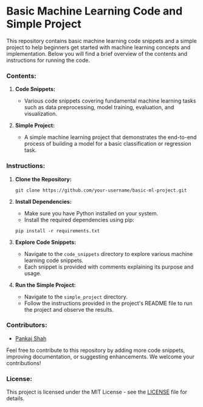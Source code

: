# Basic Machine Learning Code and Simple Project

This repository contains basic machine learning code snippets and a simple project to help beginners get started with machine learning concepts and implementation. Below you will find a brief overview of the contents and instructions for running the code.

### Contents:

1. **Code Snippets:** 
    - Various code snippets covering fundamental machine learning tasks such as data preprocessing, model training, evaluation, and visualization.

2. **Simple Project:**
    - A simple machine learning project that demonstrates the end-to-end process of building a model for a basic classification or regression task.

### Instructions:

1. **Clone the Repository:**
    ```
    git clone https://github.com/your-username/basic-ml-project.git
    ```

2. **Install Dependencies:**
    - Make sure you have Python installed on your system.
    - Install the required dependencies using pip:
    ```
    pip install -r requirements.txt
    ```

3. **Explore Code Snippets:**
    - Navigate to the `code_snippets` directory to explore various machine learning code snippets.
    - Each snippet is provided with comments explaining its purpose and usage.

4. **Run the Simple Project:**
    - Navigate to the `simple_project` directory.
    - Follow the instructions provided in the project's README file to run the project and observe the results.

### Contributors:

- [Pankaj Shah](https://github.com/shahpankaj123)


Feel free to contribute to this repository by adding more code snippets, improving documentation, or suggesting enhancements. We welcome your contributions!

### License:

This project is licensed under the MIT License - see the [LICENSE](LICENSE) file for details.
